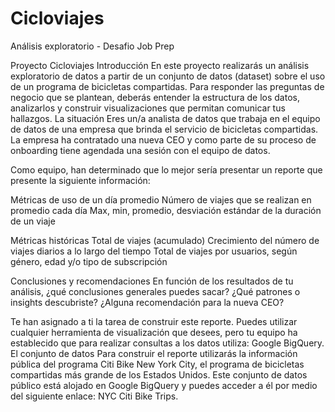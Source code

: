 # Cicloviajes
Análisis exploratorio - Desafio Job Prep

Proyecto Cicloviajes
Introducción
En este proyecto realizarás un análisis exploratorio de datos a partir de un conjunto de datos (dataset) sobre el uso de un programa de bicicletas compartidas. Para responder las preguntas de negocio que se plantean, deberás entender la estructura de los datos, analizarlos y construir visualizaciones que permitan comunicar tus hallazgos. 
La situación
Eres un/a analista de datos que trabaja en el equipo de datos de una empresa que brinda el servicio de bicicletas compartidas. La empresa ha contratado una nueva CEO y como parte de su proceso de onboarding tiene agendada una sesión con el equipo de datos. 

Como equipo, han determinado que lo mejor sería presentar un reporte que presente la siguiente información:

Métricas de uso de un día promedio 
Número de viajes que se realizan en promedio cada día
Max, min, promedio, desviación estándar de la duración de un viaje

Métricas históricas 
Total de viajes (acumulado)
Crecimiento del número de viajes diarios a lo largo del tiempo
Total de viajes por usuarios, según género, edad y/o tipo de subscripción

Conclusiones y recomendaciones
En función de los resultados de tu análisis, ¿qué conclusiones generales puedes sacar? ¿Qué patrones o insights descubriste? ¿Alguna recomendación para la nueva CEO?

Te han asignado a ti la tarea de construir este reporte. Puedes utilizar cualquier herramienta de visualización que desees, pero tu equipo ha establecido que para realizar consultas a los datos utiliza: Google BigQuery.
El conjunto de datos
Para construir el reporte utilizarás la información pública del programa Citi Bike New York City, el programa de bicicletas compartidas más grande de los Estados Unidos. Este conjunto de datos público está alojado en Google BigQuery y puedes acceder a él por medio del siguiente enlace: NYC Citi Bike Trips. 
